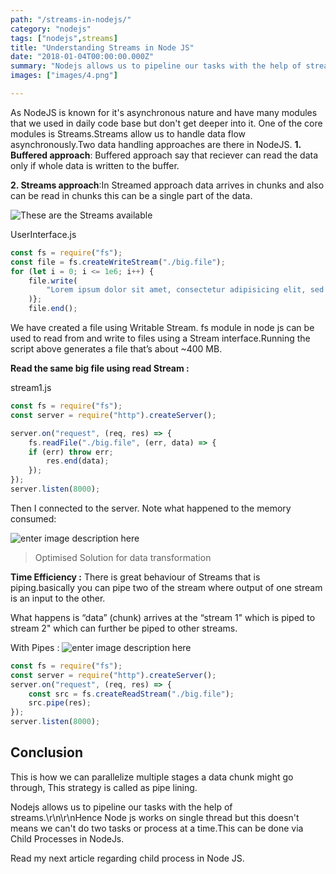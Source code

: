 ```yaml
---
path: "/streams-in-nodejs/"
category: "nodejs"
tags: ["nodejs",streams]
title: "Understanding Streams in Node JS"
date: "2018-01-04T00:00:00.000Z"
summary: "Nodejs allows us to pipeline our tasks with the help of streams.Hence Node js works on single thread but this does not means we can not do two tasks or process at a time.This can be done via Child Processes in NodeJs...."
images: ["images/4.png"]

---
```


As NodeJS is known for it\'s asynchronous nature and have many modules that we used in daily code base but don't get deeper into it.
One of the core modules is Streams.Streams allow us to handle data flow asynchronously.Two data handling approaches are there in NodeJS.
**1. Buffered approach**: Buffered approach say that reciever can read the data only if whole data is written to the buffer.

**2. Streams approach**:In Streamed approach data arrives in chunks and also can be read in chunks this can be a  single part of the data.

![These are the  Streams available](https://res.cloudinary.com/dwnvnfejf/image/upload/v1562829945/blog/stream-nodejs/stream-types-300x248.png)


<div class="filename">UserInterface.js</div>

```js
const fs = require("fs");
const file = fs.createWriteStream("./big.file");
for (let i = 0; i <= 1e6; i++) {
	file.write(
	    "Lorem ipsum dolor sit amet, consectetur adipisicing elit, sed do eiusmod tempor incididunt ut labore et dolore magna aliqua. Ut enim ad minim veniam, quis nostrud exercitation ullamco laboris nisi ut aliquip ex ea commodo consequat. Duis aute irure dolor in reprehenderit in voluptate velit esse cillum dolore eu fugiat nulla pariatur. Excepteur sint occaecat cupidatat non proident, sunt in culpa qui officia deserunt mollit anim id est laborum.\n"
	)};
	file.end();
```

We have created a file using Writable Stream. fs module in node js can be used to read from and write to files using a Stream interface.Running the script above generates a file that’s about ~400 MB.

**Read the same big file using read Stream :**

<div class="filename">stream1.js</div>

```js
const fs = require("fs");
const server = require("http").createServer();

server.on("request", (req, res) => {
	fs.readFile("./big.file", (err, data) => {
	if (err) throw err;
		res.end(data);
	});
});
server.listen(8000);
```
Then I connected to the server. Note what happened to the memory consumed:

![enter image description here](https://res.cloudinary.com/dwnvnfejf/image/upload/v1562836283/blog/stream-nodejs/pic3-455x174.png)

> Optimised Solution for data transformation

**Time Efficiency :** There is great behaviour of Streams that is piping.basically you can pipe two of the stream where output of one stream is an input to the other.

What happens is “data” (chunk) arrives at the “stream 1" which is piped to stream 2" which can further be piped to other streams.

With Pipes : 
![enter image description here](https://res.cloudinary.com/dwnvnfejf/image/upload/v1562836462/blog/stream-nodejs/pic4-1024x409.png)

```js
const fs = require("fs");
const server = require("http").createServer();
server.on("request", (req, res) => {
	const src = fs.createReadStream("./big.file");
	src.pipe(res);
});
server.listen(8000);
```

## Conclusion

This is how we can parallelize multiple stages a data chunk might go through,  This strategy is called as pipe lining.

Nodejs allows us to pipeline our tasks with the help of streams.\r\n\r\nHence Node js works on single thread but this doesn\'t means we can\'t do two tasks or process at a time.This can be done via Child Processes in NodeJs.

Read my next article regarding child process in Node JS.